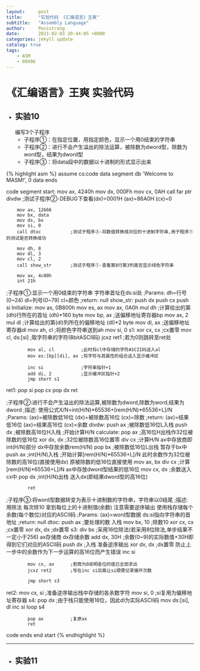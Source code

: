 ```yaml
---
layout:     post
title:      "实验代码 《汇编语言》王爽"
subtitle:   "Assembly Language"
author:     Penistrong
date:       2021-02-03 20:44:05 +0800
categories: jekyll update
catalog: true
tags:
    - ASM
    - 80X86
---
```


# 《汇编语言》王爽 实验代码

- ## 实验10
    编写3个子程序
    - 子程序①：在指定位置，用指定颜色，显示一个用0结束的字符串
    - 子程序②：进行不会产生溢出的除法运算，被除数为dword型，除数为word型，结果为dword型
    - 子程序③：将data段中的数据以十进制的形式显示出来

{% highlight asm %}
assume cs:code
data segment
    db 'Welcome to MASM!', 0
data ends

code segment
start:  mov ax, 4240h
        mov dx, 000Fh
        mov cx, 0AH
        call far ptr divdw  ;测试子程序②-DEBUG下查看(dx)=0001H (ax)=86A0H (cx)=0

        mov ax, 12666
        mov bx, data
        mov ds, bx
        mov si, 0
        call dtoc           ;测试子程序③-将数值转换成对应的十进制字符串,用子程序①的测试是否转换成功

        mov dh, 8
        mov dl, 3
        mov cl, 2
        call show_str       ;测试子程序①-查看第8行第3列是否显示绿色字符串

        mov ax, 4c00h
        int 21h
;子程序①:显示一个用0结束的字符串 字符串首址在ds:si处
;Params: dh=行号(0~24) dl=列号(0~79) cl=颜色
;return: null
show_str:   push dx
            push cx
            push si
Initialize: mov ax, 0B800h
            mov es, ax
            mov ax, 0A0h
            mul dh              ;计算给出的第(dh)行所在的首址 (dh)*160 byte
            mov bp, ax          ;送偏移地址寄存器bp
            mov ax, 2       
            mul dl              ;计算给出的第(dl)列所在的偏移地址 (dl)*2 byte
            mov di, ax          ;送偏移地址寄存器di
            mov ah, cl          ;将颜色字符串送到ah
            mov si, 0
s1:         xor cx, cx          ;cx置零
            mov cl, ds:[si]     ;取字符串的字符(8bitASCII码)
            jcxz ret1         ;若为0则跳转至ret处
            
            mov al, cl          ;此时将cl中存储的字符ASCII码送入al
            mov es:[bp][di], ax ;将字符与其属性的组合送入显示缓冲区

            inc si              ;字符串指针+1
            add di, 2           ;显示缓冲区指针+2
            jmp short s1
ret1:       pop si
            pop cx
            pop dx
            ret

;子程序②:进行不会产生溢出的除法运算,被除数为dword,除数为word,结果为dword
;描述:   使用公式X/N=int(H/N)*65536+[rem(H/N)*65536+L]/N
;Params: (ax)=被除数低16位 (dx)=被除数高16位 (cx)=除数
;return: (ax)=结果低16位 (ax)=结果高16位 (cx)=余数
divdw:      push ax     ;被除数低16位L入栈
            push dx     ;被除数高16位H入栈
            ;开始计算H/N
calculate:  pop ax      ;高16位H出栈作32位被除数的低16位
            xor dx, dx  ;32位被除数高16位置零
            div cx      ;计算H/N ax中存放商即int(H/N)部分 dx中存放余数rem(H/N)
            pop bx      ;被除数低16位L出栈 暂存于bx中
            push ax     ;int(H/N)入栈
            ;开始计算[rem(H/N)*65536+L]/N 此时余数作为32位被除数的高16位(直接使用dx) 原被除数的低16位直接使用
            mov ax, bx
            div cx      ;计算[rem(H/N)*65536+L]/N ax中存放dword型结果的低16位
            mov cx, dx  ;余数送入cx中
            pop dx      ;int(H/N)出栈 送入dx(即结果dword型的高16位)

            ret

;子程序③:将word型数据转变为表示十进制数的字符串，字符串以0结尾
;描述: 用除法 每次除10 拿到每位上的十进制值(余数) 注意需要逆序输出 使用栈存储每个余数(每个数位)对应的ASCII码
;Params: (ax)=word型数据 ds:si指向字符串的首地址
;return: null
dtoc:       push ax         ;要处理的数 入栈
            mov bx, 10      ;除数10
            xor cx, cx      ;cx置零
            xor dx, dx      ;dx置零
s3:         div bx          ;采用16位除法(若采用8位除法,单步结果不一定小于256) ax存储商 dx存储余数
            add dx, 30H     ;余数(0~9)的实际数值+30H即得到它们对应的ASCII码
            push dx         ;入栈 准备逆序输出
            xor dx, dx      ;dx置零 防止上一步中的余数作为下一步运算的高16位而产生错误
            inc si

            mov cx, ax      ;若商为0说明各位的值已全部求出
            jcxz ret2       ;写在inc si后面让si顺便记录循环次数

            jmp short s3
ret2:       mov cx, si      ;准备逆序输出栈中存储的各余数字符
            mov si, 0       ;si复用为偏移地址寄存器
s4:         pop dx          ;由于栈只能使用16位，因此dl为实际ASCII码
            mov ds:[si], dl
            inc si
            loop s4

            pop ax          ;复原ax
            ret
code ends
end start
{% endhighlight %}

---

- ## 实验11
